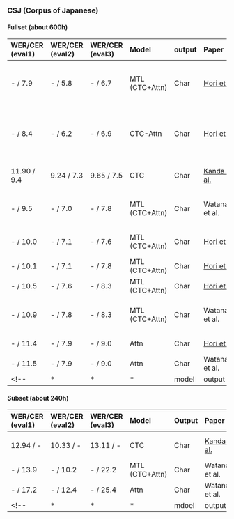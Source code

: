 ### CSJ (Corpus of Japanese)
#### Fullset (about 600h)
| WER/CER (eval1) | WER/CER (eval2) | WER/CER (eval3) | Model | output | Paper | Published | Notes |
| :-------------- | :-------------- | :-------------- | :---- | :----- | :---- | :-------- | :---: |
| - / 7.9 | - / 5.8 | - / 6.7 | MTL <br> (CTC+Attn) | Char | [Hori et al.](http://www.isca-speech.org/archive/Interspeech_2017/pdfs/1296.PDF) | Interspeech2017 <br> (2017/8) | + joint dec. (one-pass) <br> + RNNLM (seperate) |
| - / 8.4 | - / 6.2 | - / 6.9 | CTC-Attn | Char | [Hori et al.](http://www.isca-speech.org/archive/Interspeech_2017/pdfs/1296.PDF) | Interspeech2017 <br> (2017/8) | + joint dec. (one-pass) <br> (BLSTM enc 6L-320H) |
| 11.90 / 9.4 | 9.24 / 7.3 | 9.65 / 7.5 | CTC | Char | [Kanda et al.](http://www.isca-speech.org/archive/Interspeech_2016/pdfs/0071.PDF) | Interspeech2016 <br> (2016/9) | MAP decoding <br> (2-gram) |
| - / 9.5 | - / 7.0 | - / 7.8 | MTL <br> (CTC+Attn) | Char | Watanabe et al. | ASJ2017, spring <br> (2017/3) | BLSTM enc 5L-320H <br> (no LM) |
| - / 10.0 | - / 7.1 | - / 7.6 | MTL <br> (CTC+Attn) | Char | [Hori et al.](http://www.isca-speech.org/archive/Interspeech_2017/pdfs/1296.PDF) | Interspeech2017 <br> (2017/8) | + joint dec. (one-pass) |
| - / 10.1 | - / 7.1 | - / 7.8 | MTL <br> (CTC+Attn) | Char | [Hori et al.](http://www.isca-speech.org/archive/Interspeech_2017/pdfs/1296.PDF) | Interspeech2017 <br> (2017/8) | + joint dec. (rescoring) |
| - / 10.5 | - / 7.6 | - / 8.3 | MTL <br> (CTC+Attn) | Char | [Hori et al.](http://www.isca-speech.org/archive/Interspeech_2017/pdfs/1296.PDF) | Interspeech2017 <br> (2017/8) | no LM |
| - / 10.9 | - / 7.8 | - / 8.3 | MTL <br> (CTC+Attn) | Char | Watanabe et al. | ASJ2017, spring <br> (2017/3) | BLSTM enc 4L-320H <br> (no LM) |
| - / 11.4 | - / 7.9 | - / 9.0 | Attn | Char | [Hori et al.](http://www.isca-speech.org/archive/Interspeech_2017/pdfs/1296.PDF) | Interspeech2017 <br> (2017/8) | no LM |
| - / 11.5 | - / 7.9 | - / 9.0 | Attn | Char | Watanabe et al. | ASJ2017, spring <br> (2017/3) | no LM |
<!-- | * | * | * | model | output | Paper | Published | Notes | -->


#### Subset (about 240h)
| WER/CER (eval1) | WER/CER (eval2) | WER/CER (eval3) | Model | Output | Paper | Published | Notes |
| :-------------- | :-------------- | :-------------- | :---- | :----- | :---- | :-------- | :---: |
| 12.94 / - | 10.33 / - | 13.11 / - | CTC | Char | [Kanda et al.](http://www.isca-speech.org/archive/Interspeech_2016/pdfs/0071.PDF) | Interspeech2016 <br> (2016/9) | MAP decoding <br> (2-gram) |
| - / 13.9 | - / 10.2 | - / 22.2 | MTL <br> (CTC+Attn) | Char | Watanabe et al. | ASJ2017, spring <br> (2017/3) | no LM |
| - / 17.2 | - / 12.4 | - / 25.4 | Attn | Char | Watanabe et al. | ASJ2017, spring <br> (2017/3) | no LM |
<!-- | * | * | * | mdoel | output | Paper | Published | Notes | -->
